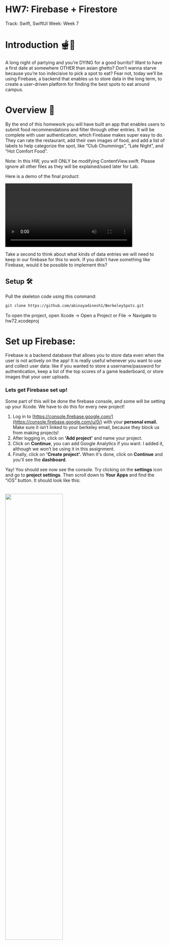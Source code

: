 # HW7: Firebase + Firestore

Track: Swift, SwiftUI
Week: Week 7

# Introduction 🫕🌯

A long night of partying and you’re DYING for a good burrito? Want to have a first date at somewhere OTHER than asian ghetto? Don’t wanna starve because you’re too indecisive to pick a spot to eat? Fear not, today we’ll be using Firebase, a backend that enables us to store data in the long term, to create a user-driven platform for finding the best spots to eat around campus.

# Overview 🍟

By the end of this homework you will have built an app that enables users to submit food recommendations and filter through other entries. It will be complete with user authentication, which Firebase makes super easy to do. They can rate the restaurant, add their own images of food, and add a list of labels to help categorize the spot, like “Club Chummings”, “Late Night”, and “Hot Comfort Food”.

Note: In this HW, you will ONLY be modifying ContentView.swift. Please ignore all other files as they will be explained/used later for Lab.

Here is a demo of the final product:

<video width="400" controls autoplay>
    <source src="/assets/hw7/hw7DEMO.mp4" type="video/mp4">
</video>

Take a second to think about what kinds of data entries we will need to keep in our firebase for this to work. If you didn’t have something like Firebase, would it be possible to implement this?

## Setup 🛠️

Pull the skeleton code using this command:

```markdown
git clone https://github.com/abinayadinesh1/BerkeleySpots.git
```

To open the project, open Xcode → Open a Project or File → Navigate to hw72.xcodeproj

# Set up Firebase:

Firebase is a backend database that allows you to store data even when the user is not actively on the app! It is really useful whenever you want to use and collect user data: like if you wanted to store a username/password for authentication, keep a list of the top scores of a game leaderboard, or store images that your user uploads.

### Lets get Firebase set up!

Some part of this will be done the firebase console, and some will be setting up your Xcode. We have to do this for every new project!

1. Log in to [https://console.firebase.google.com/](https://console.firebase.google.com/u/0/) with your **personal email.** Make sure it isn’t linked to your berkeley email, because they block us from making projects!
2. After logging in, click on **'Add project'** and name your project.
3. Click on **Continue**, you can add Google Analytics if you want. I added it, although we won’t be using it in this assignment.
4. Finally, click on **'Create project'.** When it's done, click on **Continue** and you'll see the **dashboard**.

Yay! You should see now see the console. Try clicking on the **settings** icon and go to **project settings**. Then scroll down to **Your Apps** and find the “iOS” button. It should look like this:

<img src="/assets/hw7/pic1.png" style="width: 60%; padding: 20px 0;"/>

# **Setting the App on Firebase**

In **'Your apps'**, select **iOS**.

We need to get the iOS bundle ID, which is unique your project and helps connect Firebase to your XCode.

Open the skeleton code you got from Github as a new XCode project. Double click on the blue folder at the top of the folder directory.

<img src="/assets/hw7/pic2.png" style="width: 60%; padding: 20px 0;"/>

Under \***\*TARGETS\*\***, select your project name. Find the Bundle Identifier and copy the value here. Mine is **abinaya.HW7**, but yours should be completely different!

<img src="/assets/hw7/pic3.png" style="width: 60%; padding: 20px 0;"/>

After copying the **Bundle Identifier,** paste it as the input value of **iOS bundle ID**. Click on **'Register app'** and then **download** the **config file** in the next step. Continue following the steps in the Firebase console until your project is completely set up.

To set up the firebase SDK:

Copy the link provided on your screen: (mine looks like this)

<img src="/assets/hw7/pic4.png" style="width: 60%; padding: 20px 0;"/>

Go to File >> Add Packages in XCode, type in the link in the search, and locate the firebase-ios-sdk

<img src="/assets/hw7/pic5.png" style="width: 60%; padding: 20px 0;"/>

Click on Add Package and wait for everything to load in. If it asks you to select specific packages to load, just add all of them.

You should be able to see your new Package Dependencies on the left bar.

<img src="/assets/hw7/pic6.png" style="width: 50%; height: 80%; padding: 20px 0;"/>

Once this is done, do NOT use the code they provide to integrate Firebase into XCode. This is outdated and overcomplicated, so instead, we’ll just be importing Firebase and initializing a FirebaseApp within our ContentView.

# Adding Authentication

In this step, we’ll be using Firebase to add authentication to our app. Head back to the Firebase console, click on Build >> **Authentication >> Set up Sign in Method OR Get Started**

<img src="/assets/hw7/pic8.png" style="width: 60%; padding: 20px 0;"/>

We’ll be adding email/password authentication today, but in your final project, we encourage you to try implementing a different kind of authentication! (For example, google sign on is extremely common)

# **Creating User**

Firebase works by storing **user data** in it. A user, like me and you, is differentiated from another user by their unique email/password combination. We will be manually creating a user so we can test if the authentication we make will work!

To create a user, click on **'Users'** and then **'Add user'.** Fill in an accurate email (for testing) as well as a fake password,  then click on the **'Add user'** button.

<img src="/assets/hw7/pic9.png" style="width: 60%; padding: 20px 0;"/>

There should be a new data entry with an automatically populated userid! This id is the unique identifier to every person: any action taken by this person will be done under this userID.

### **Login Screen**

Navigate to ContentView.swift and:

1. Create two new variables, one to store the email and password.
2. Create a TextField and a SecureTextField for users to input this information
3. Create a Button that calls a function named “login()” when it is tapped.

The logic for login() is already implemented for you, but make sure to read the code to understand what it does as we will be using similar functionality to catch errors later!

Now, run this code in your simulator. Try entering the same username and password you chose in your Users collection in firebase, and see what happens. Most importantly: check your **console in XCode**. What does it say?

## Navigation after Sign-In

It seems pretty natural to want to move to another screen after signing into your application, so lets try to figure out how that works!

In the past, you’ve learned how to navigate through NavigationStacks and NavigationLinks. This is definitely the industry standard, but for this project, the code looks a bit messy when we try to piece those all together.

Instead, we’ll opt for a much simpler if-statement within the body of our view.

Pseudocode:

`If the authentication has succeeded: return a different view!`

`If the authentication has not succeeded: return the current view.`

We keep a state variable named `loggedIn` that will track this for us. Please add that in, as well as the if-else block stated above.

And that’s it! 🎉 You can decorate this new view however you’d like; we’d love to see what creative things you can come up with that might need authentication. In the follow-up lab to this, we’ll be collecting data from users, posting it to our firebase database, and reading them back in to create a sort of ‘feed’ of great spots to eat on campus. 🍕 🍦 You’ll also see how to make a sign-up link, although you won’t be implementing it yourselves :)

Stick around for more and enjoy your spring break 🌱🌸😴
